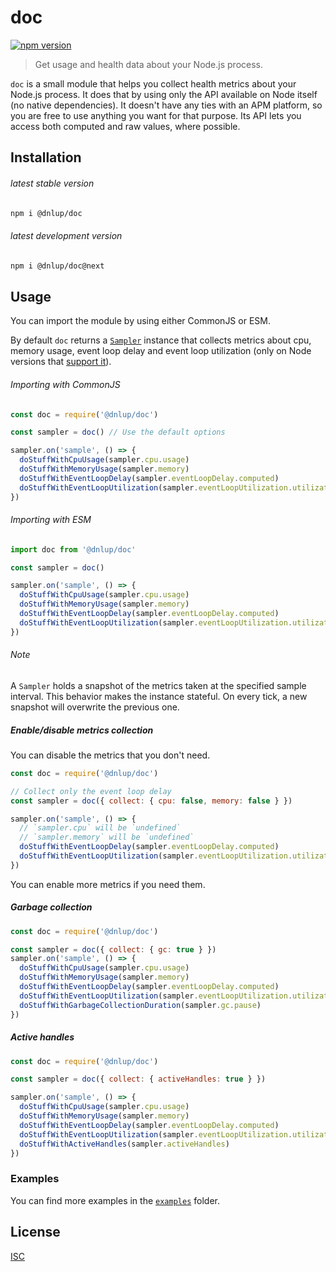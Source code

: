 # doc

[![npm version](https://badge.fury.io/js/%40dnlup%2Fdoc.svg)](https://badge.fury.io/js/%40dnlup%2Fdoc)

> Get usage and health data about your Node.js process.

`doc` is a small module that helps you collect health metrics about your Node.js process.
It does that by using only the API available on Node itself (no native dependencies).
It doesn't have any ties with an APM platform, so you are free to use anything you want for that purpose.
Its API lets you access both computed and raw values, where possible.

## Installation

###### latest stable version

```bash
npm i @dnlup/doc
```

###### latest development version

```bash
npm i @dnlup/doc@next
```

## Usage

You can import the module by using either CommonJS or ESM.

By default `doc` returns a [`Sampler`](#class-docsampler) instance that collects metrics about cpu, memory usage, event loop delay and event loop utilization (only on Node versions that [support it](https://nodejs.org/docs/latest-v12.x/api/perf_hooks.html#perf_hooks_performance_eventlooputilization_utilization1_utilization2)).

###### Importing with CommonJS

```js
const doc = require('@dnlup/doc')

const sampler = doc() // Use the default options

sampler.on('sample', () => {
  doStuffWithCpuUsage(sampler.cpu.usage)
  doStuffWithMemoryUsage(sampler.memory)
  doStuffWithEventLoopDelay(sampler.eventLoopDelay.computed)
  doStuffWithEventLoopUtilization(sampler.eventLoopUtilization.utilization) // Available only on Node versions that support it
})
```

###### Importing with ESM

```js
import doc from '@dnlup/doc'

const sampler = doc()

sampler.on('sample', () => {
  doStuffWithCpuUsage(sampler.cpu.usage)
  doStuffWithMemoryUsage(sampler.memory)
  doStuffWithEventLoopDelay(sampler.eventLoopDelay.computed)
  doStuffWithEventLoopUtilization(sampler.eventLoopUtilization.utilization) // Available only on Node versions that support it
})
```

###### Note

A `Sampler` holds a snapshot of the metrics taken at the specified sample interval.
This behavior makes the instance stateful. On every tick, a new snapshot will overwrite the previous one.

##### Enable/disable metrics collection

You can disable the metrics that you don't need.

```js
const doc = require('@dnlup/doc')

// Collect only the event loop delay
const sampler = doc({ collect: { cpu: false, memory: false } })

sampler.on('sample', () => {
  // `sampler.cpu` will be `undefined`
  // `sampler.memory` will be `undefined`
  doStuffWithEventLoopDelay(sampler.eventLoopDelay.computed)
  doStuffWithEventLoopUtilization(sampler.eventLoopUtilization.utilization) // Available only on Node versions that support it
})
```

You can enable more metrics if you need them.

##### Garbage collection

```js
const doc = require('@dnlup/doc')

const sampler = doc({ collect: { gc: true } })
sampler.on('sample', () => {
  doStuffWithCpuUsage(sampler.cpu.usage)
  doStuffWithMemoryUsage(sampler.memory)
  doStuffWithEventLoopDelay(sampler.eventLoopDelay.computed)
  doStuffWithEventLoopUtilization(sampler.eventLoopUtilization.utilization) // Available only on Node versions that support it
  doStuffWithGarbageCollectionDuration(sampler.gc.pause)
})
```

##### Active handles

```js
const doc = require('@dnlup/doc')

const sampler = doc({ collect: { activeHandles: true } })

sampler.on('sample', () => {
  doStuffWithCpuUsage(sampler.cpu.usage)
  doStuffWithMemoryUsage(sampler.memory)
  doStuffWithEventLoopDelay(sampler.eventLoopDelay.computed)
  doStuffWithEventLoopUtilization(sampler.eventLoopUtilization.utilization) // Available only on Node versions that support it
  doStuffWithActiveHandles(sampler.activeHandles)
})
```

### Examples

You can find more examples in the [`examples`](https://github.com/dnlup/doc/tree/HEAD/examples) folder.

## License

[ISC](https://github.com/dnlup/doc/tree/HEAD/LICENSE)

